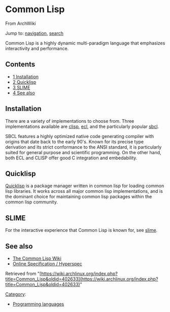 # Common Lisp

From ArchWiki

Jump to: [navigation](#column-one), [search](#searchInput)

Common Lisp is a highly dynamic multi-paradigm language that emphasizes interactivity and performance.

## Contents

*   [1 Installation](#Installation)
*   [2 Quicklisp](#Quicklisp)
*   [3 SLIME](#SLIME)
*   [4 See also](#See_also)

## Installation

There are a variety of implementations to choose from. Three implementations available are [clisp](https://www.archlinux.org/packages/?name=clisp), [ecl](https://www.archlinux.org/packages/?name=ecl), and the particularly popular [sbcl](https://www.archlinux.org/packages/?name=sbcl).

SBCL features a highly optimized native code generating compiler with origins that date back to the early 90's. Known for its precise type derivation and its strict conformance to the ANSI standard, it is particularly suited for general purpose and scientific programming. On the other hand, both ECL and CLISP offer good C integration and embedability.

## Quicklisp

[Quicklisp](https://www.quicklisp.org/beta/) is a package manager written in common lisp for loading common lisp libraries. It works across all major common lisp implementations, and is the dominant choice for maintaining common lisp packages within the common lisp community.

## SLIME

For the interactive experience that Common Lisp is known for, see [slime](/index.php/Slime "Slime").

## See also

*   [The Common Lisp Wiki](http://cliki.net)
*   [Online Specification / Hyperspec](http://www.lispworks.com/documentation/HyperSpec/Front)

Retrieved from "[https://wiki.archlinux.org/index.php?title=Common_Lisp&oldid=402633](https://wiki.archlinux.org/index.php?title=Common_Lisp&oldid=402633)"

[Category](/index.php/Special:Categories "Special:Categories"):

*   [Programming languages](/index.php/Category:Programming_languages "Category:Programming languages")